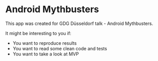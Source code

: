 # Android Mythbusters
This app was created for GDG Düsseldorf talk - Android Mythbusters.

It might be interesting to you if:

* You want to reproduce results
* You want to read some clean code and tests
* You want to take a look at MVP
